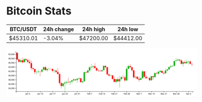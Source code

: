 # Bitcoin Stats

BTC/USDT|24h change|24h high|24h low|
|---|---|---|---|
|$45310.01|-3.04%|$47200.00|$44412.00|

<img src="./chart.svg">
